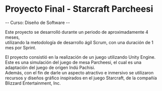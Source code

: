 # Proyecto Final - Starcraft Parcheesi
-- Curso: Diseño de Software --  

Este proyecto se desarrolló durante un periodo de aproximadamente 4 meses,  
utilizando la metodología de desarrollo ágil Scrum, con una duración de 1 mes por Sprint.

El proyecto consistió en la realización de un juego utilizando Unity Engine.  
Este es una simulación del juego de mesa Parcheesi, el cual es una adaptación del juego de origen Indú Pachisi.  
Además, con el fin de darle un aspecto atractivo e inmersivo se utilizaron recursos y diseños gráfico inspirados en el juego
Starcraft, de la compañía Blizzard Entertainment, Inc.  


